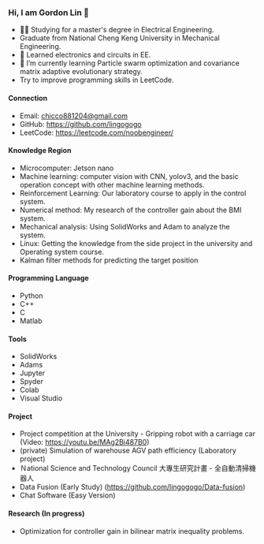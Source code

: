 ### Hi, I am Gordon Lin 👋
- 👨‍🎓 Studying for a master's degree in Electrical Engineering.
- Graduate from National Cheng Keng University in Mechanical Engineering.
- 📘 Learned electronics and circuits in EE.
- 🌱 I’m currently learning Particle swarm optimization and covariance matrix adaptive evolutionary strategy.
- Try to improve programming skills in LeetCode.


#### Connection

- Email: chicco881204@gmail.com
- GitHub: https://github.com/lingogogo
- LeetCode: https://leetcode.com/noobengineer/

#### Knowledge Region

- Microcomputer: Jetson nano
- Machine learning: computer vision with CNN, yolov3, and the basic operation concept with other machine learning methods.
- Reinforcement Learning: Our laboratory course to apply in the control system.
- Numerical method: My research of the controller gain about the BMI system.
- Mechanical analysis: Using SolidWorks and Adam to analyze the system.
- Linux: Getting the knowledge from the side project in the university and Operating system course.
- Kalman filter methods for predicting the target position

#### Programming Language

- Python
- C++
- C
- Matlab

#### Tools
- SolidWorks
- Adams
- Jupyter
- Spyder
- Colab
- Visual Studio

#### Project

- Project competition at the University - Gripping robot with a carriage car (Video: https://youtu.be/MAg2Bi487B0)
- (private) Simulation of warehouse AGV path efficiency (Laboratory project)
- Ｎational Science and Technology Council 大專生研究計畫 - 全自動清掃機器人
- Data Fusion (Early Study) (https://github.com/lingogogo/Data-fusion)
- Chat Software (Easy Version)

#### Research (In progress)

- Optimization for controller gain in bilinear matrix inequality problems.




